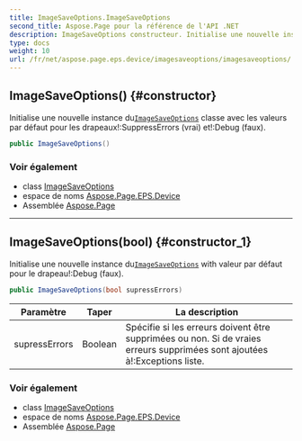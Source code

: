 ```yaml
---
title: ImageSaveOptions.ImageSaveOptions
second_title: Aspose.Page pour la référence de l'API .NET
description: ImageSaveOptions constructeur. Initialise une nouvelle instance duImageSaveOptions classe avec les valeurs par défaut pour les drapeauxSuppressErrors vrai etDebug faux.
type: docs
weight: 10
url: /fr/net/aspose.page.eps.device/imagesaveoptions/imagesaveoptions/
---
```

## ImageSaveOptions() {#constructor}

Initialise une nouvelle instance du[`ImageSaveOptions`](../) classe avec les valeurs par défaut pour les drapeaux!:SuppressErrors (vrai) et!:Debug (faux).

```csharp
public ImageSaveOptions()
```

### Voir également

* class [ImageSaveOptions](../)
* espace de noms [Aspose.Page.EPS.Device](../../imagesaveoptions/)
* Assemblée [Aspose.Page](../../../)

---

## ImageSaveOptions(bool) {#constructor_1}

Initialise une nouvelle instance du[`ImageSaveOptions`](../) with valeur par défaut pour le drapeau!:Debug (faux).

```csharp
public ImageSaveOptions(bool supressErrors)
```

| Paramètre | Taper | La description |
| --- | --- | --- |
| supressErrors | Boolean | Spécifie si les erreurs doivent être supprimées ou non. Si de vraies erreurs supprimées sont ajoutées à!:Exceptions liste. |

### Voir également

* class [ImageSaveOptions](../)
* espace de noms [Aspose.Page.EPS.Device](../../imagesaveoptions/)
* Assemblée [Aspose.Page](../../../)


